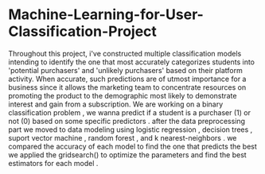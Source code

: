 # Machine-Learning-for-User-Classification-Project
Throughout this project, i've constructed multiple classification models intending to identify the one that most accurately categorizes students into 'potential purchasers' and 'unlikely purchasers' based on their platform activity. When accurate, such predictions are of utmost importance for a business since it allows the marketing team to concentrate resources on promoting the product to the demographic most likely to demonstrate interest and gain from a subscription.
We are working on a binary classification problem , we wanna predict if a student is a purchaser (1) or not (0) based on some specific predictors .
after the data preprocessing part we moved to data modeling using logistic regression , decision trees , suport vector machine , random forest , and k nearest-neighbors .
we compared the accuracy of each model to find the one that predicts the best 
we applied the gridsearch() to optimize the parameters and find the best estimators for each model . 

